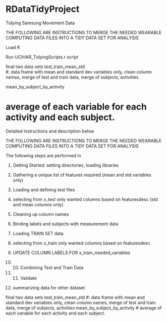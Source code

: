 # RDataTidyProject
Tidying Samsung Movement Data

THE FOLLOWING ARE INSTRUCTIONS TO MERGE THE NEEDED WEARABLE COMPUTING DATA FILES INTO A TIDY DATA SET FOR ANALYSIS

Load R

Run UCIHAR_TidyingScripts.r script

final two data sets
test_train_mean_std                 	
#: 	data frame with mean and standard dev variables only, clean column names, merge of test and train data, merge of subjects, activities

mean_by_subject_by_activity		
#	average of each variable for each activity and each subject.

Detailed instructions and description below

THE FOLLOWING ARE INSTRUCTIONS TO MERGE THE NEEDED WEARABLE COMPUTING DATA FILES INTO A TIDY DATA 
SET FOR ANALYSIS



The following steps are performed in 

1. Getting Started: setting directories, loading libraries

2. Gathering a unique list of features required (mean and std variables only)

3. Loading and defining test files

4. selecting from x_test only wanted columns based on featuresdesc (std and mean columns only)

5. Cleaning up column names

6. Binding labels and subjects with measurement data

7. Loading TRAIN SET data

8. selecting from x_train only wanted columns based on featuresdesc

9. UPDATE COLUMN LABELS FOR x_train_needed_variables

10. 10. Combining Test and Train Data

11. 11. Validate

12. summarizing data for other dataset

final two data sets
test_train_mean_std                 	#: 	data frame with mean and standard dev variables only, clean column names, merge of test and train data, merge of subjects, activities
mean_by_subject_by_activity		#	average of each variable for each activity and each subject.


